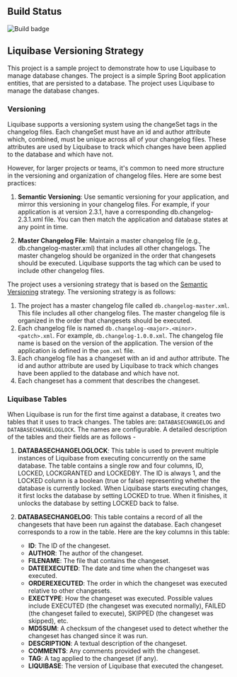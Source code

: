 ## Build Status

![Build badge](https://github.com/ByteScrybe/db-tables-initializer/actions/workflows/build.yml/badge.svg)

## Liquibase Versioning Strategy

This project is a sample project to demonstrate how to use Liquibase to manage database changes. The project is a simple Spring Boot application entities, that are persisted to a database. The project uses Liquibase to manage the database changes.

### Versioning

Liquibase supports a versioning system using the changeSet tags in the changelog files. Each changeSet must have an id and author attribute which, combined, must be unique across all of your changelog files. These attributes are used by Liquibase to track which changes have been applied to the database and which have not.

However, for larger projects or teams, it's common to need more structure in the versioning and organization of changelog files. Here are some best practices:

1. **Semantic Versioning**: Use semantic versioning for your application, and mirror this versioning in your changelog files. For example, if your application is at version 2.3.1, have a corresponding db.changelog-2.3.1.xml file. You can then match the application and database states at any point in time.

2. **Master Changelog File**: Maintain a master changelog file (e.g., db.changelog-master.xml) that includes all other changelogs. The master changelog should be organized in the order that changesets should be executed. Liquibase supports the <include> tag which can be used to include other changelog files.

The project uses a versioning strategy that is based on the [Semantic Versioning](https://semver.org/) strategy. The versioning strategy is as follows:

1. The project has a master changelog file called `db.changelog-master.xml`. This file includes all other changelog files. The master changelog file is organized in the order that changesets should be executed.
2. Each changelog file is named `db.changelog-<major>.<minor>.<patch>.xml`. For example, `db.changelog-1.0.0.xml`. The changelog file name is based on the version of the application. The version of the application is defined in the `pom.xml` file.
3. Each changelog file has a changeset with an id and author attribute. The id and author attribute are used by Liquibase to track which changes have been applied to the database and which have not.
4. Each changeset has a comment that describes the changeset.

### Liquibase Tables

When Liquibase is run for the first time against a database, it creates two tables that it uses to track changes. The tables are: `DATABASECHANGELOG` and `DATABASECHANGELOGLOCK`. The names are configurable. A detailed description of the tables and their fields are as follows - 

1. **DATABASECHANGELOGLOCK**: This table is used to prevent multiple instances of Liquibase from executing concurrently on the same database. The table contains a single row and four columns, ID, LOCKED, LOCKGRANTED and LOCKEDBY. The ID is always 1, and the LOCKED column is a boolean (true or false) representing whether the database is currently locked. When Liquibase starts executing changes, it first locks the database by setting LOCKED to true. When it finishes, it unlocks the database by setting LOCKED back to false.
2. **DATABASECHANGELOG**: This table contains a record of all the changesets that have been run against the database. Each changeset corresponds to a row in the table. Here are the key columns in this table:

   - **ID**: The ID of the changeset.
   - **AUTHOR**: The author of the changeset.
   - **FILENAME**: The file that contains the changeset.
   - **DATEEXECUTED**: The date and time when the changeset was executed.
   - **ORDEREXECUTED**: The order in which the changeset was executed relative to other changesets.
   - **EXECTYPE**: How the changeset was executed. Possible values include EXECUTED (the changeset was executed normally), FAILED (the changeset failed to execute), SKIPPED (the changeset was skipped), etc.
   - **MD5SUM**: A checksum of the changeset used to detect whether the changeset has changed since it was run.
   - **DESCRIPTION**: A textual description of the changeset.
   - **COMMENTS**: Any comments provided with the changeset.
   - **TAG**: A tag applied to the changeset (if any).
   - **LIQUIBASE**: The version of Liquibase that executed the changeset.
